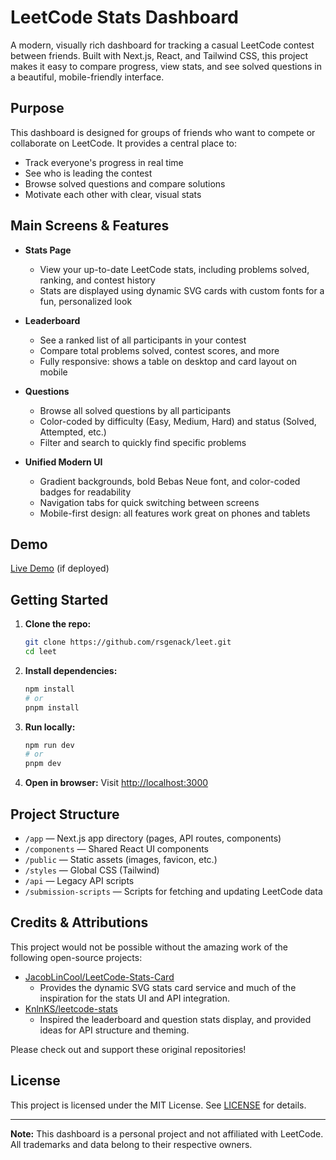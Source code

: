 # LeetCode Stats Dashboard

A modern, visually rich dashboard for tracking a casual LeetCode contest between friends. Built with Next.js, React, and Tailwind CSS, this project makes it easy to compare progress, view stats, and see solved questions in a beautiful, mobile-friendly interface.

## Purpose

This dashboard is designed for groups of friends who want to compete or collaborate on LeetCode. It provides a central place to:
- Track everyone's progress in real time
- See who is leading the contest
- Browse solved questions and compare solutions
- Motivate each other with clear, visual stats

## Main Screens & Features

- **Stats Page**
  - View your up-to-date LeetCode stats, including problems solved, ranking, and contest history
  - Stats are displayed using dynamic SVG cards with custom fonts for a fun, personalized look

- **Leaderboard**
  - See a ranked list of all participants in your contest
  - Compare total problems solved, contest scores, and more
  - Fully responsive: shows a table on desktop and card layout on mobile

- **Questions**
  - Browse all solved questions by all participants
  - Color-coded by difficulty (Easy, Medium, Hard) and status (Solved, Attempted, etc.)
  - Filter and search to quickly find specific problems

- **Unified Modern UI**
  - Gradient backgrounds, bold Bebas Neue font, and color-coded badges for readability
  - Navigation tabs for quick switching between screens
  - Mobile-first design: all features work great on phones and tablets

## Demo

[Live Demo](https://leet.rsgenack.dev/) (if deployed)

## Getting Started

1. **Clone the repo:**
   ```bash
   git clone https://github.com/rsgenack/leet.git
   cd leet
   ```
2. **Install dependencies:**
   ```bash
   npm install
   # or
   pnpm install
   ```
3. **Run locally:**
   ```bash
   npm run dev
   # or
   pnpm dev
   ```
4. **Open in browser:**
   Visit [http://localhost:3000](http://localhost:3000)

## Project Structure

- `/app` — Next.js app directory (pages, API routes, components)
- `/components` — Shared React UI components
- `/public` — Static assets (images, favicon, etc.)
- `/styles` — Global CSS (Tailwind)
- `/api` — Legacy API scripts
- `/submission-scripts` — Scripts for fetching and updating LeetCode data

## Credits & Attributions

This project would not be possible without the amazing work of the following open-source projects:

- [JacobLinCool/LeetCode-Stats-Card](https://github.com/JacobLinCool/LeetCode-Stats-Card)
  - Provides the dynamic SVG stats card service and much of the inspiration for the stats UI and API integration.
- [KnlnKS/leetcode-stats](https://github.com/KnlnKS/leetcode-stats)
  - Inspired the leaderboard and question stats display, and provided ideas for API structure and theming.

Please check out and support these original repositories!

## License

This project is licensed under the MIT License. See [LICENSE](./LICENSE) for details.

---

**Note:** This dashboard is a personal project and not affiliated with LeetCode. All trademarks and data belong to their respective owners.
